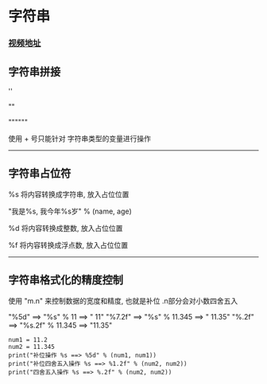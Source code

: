 # 字符串

### [视频地址](https://www.bilibili.com/video/BV1qW4y1a7fU/?p=23&spm_id_from=333.880.my_history.page.click&vd_source=b5c04f54b8a7ce0b4d5deef9989f7f9f)


## 字符串拼接

''

""

""""""

使用 + 号只能针对 字符串类型的变量进行操作

---

## 字符串占位符

%s 将内容转换成字符串, 放入占位位置

"我是%s, 我今年%s岁" % (name, age)

%d 将内容转换成整数, 放入占位位置

%f 将内容转换成浮点数, 放入占位位置

---

## 字符串格式化的精度控制

使用 "m.n" 来控制数据的宽度和精度, 也就是补位
.n部分会对小数四舍五入

"%5d" ==>  "%s" % 11 ==> "   11"
"%7.2f" ==> "%s" % 11.345 ==> "  11.35"
"%.2f" ==> "%s.2f" % 11.345 ==> "11.35"

```pycon
num1 = 11.2
num2 = 11.345
print("补位操作 %s ==> %5d" % (num1, num1))
print("补位四舍五入操作 %s ==> %1.2f" % (num2, num2))
print("四舍五入操作 %s ==> %.2f" % (num2, num2))
```